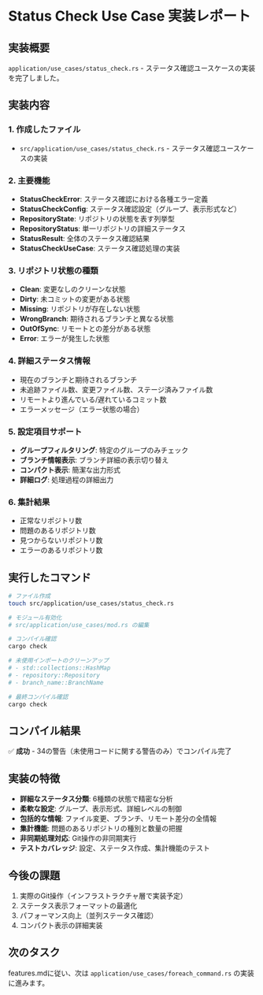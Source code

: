 # Status Check Use Case 実装レポート

## 実装概要
`application/use_cases/status_check.rs` - ステータス確認ユースケースの実装を完了しました。

## 実装内容

### 1. 作成したファイル
- `src/application/use_cases/status_check.rs` - ステータス確認ユースケースの実装

### 2. 主要機能
- **StatusCheckError**: ステータス確認における各種エラー定義
- **StatusCheckConfig**: ステータス確認設定（グループ、表示形式など）
- **RepositoryState**: リポジトリの状態を表す列挙型
- **RepositoryStatus**: 単一リポジトリの詳細ステータス
- **StatusResult**: 全体のステータス確認結果
- **StatusCheckUseCase**: ステータス確認処理の実装

### 3. リポジトリ状態の種類
- **Clean**: 変更なしのクリーンな状態
- **Dirty**: 未コミットの変更がある状態
- **Missing**: リポジトリが存在しない状態
- **WrongBranch**: 期待されるブランチと異なる状態
- **OutOfSync**: リモートとの差分がある状態
- **Error**: エラーが発生した状態

### 4. 詳細ステータス情報
- 現在のブランチと期待されるブランチ
- 未追跡ファイル数、変更ファイル数、ステージ済みファイル数
- リモートより進んでいる/遅れているコミット数
- エラーメッセージ（エラー状態の場合）

### 5. 設定項目サポート
- **グループフィルタリング**: 特定のグループのみチェック
- **ブランチ情報表示**: ブランチ詳細の表示切り替え
- **コンパクト表示**: 簡潔な出力形式
- **詳細ログ**: 処理過程の詳細出力

### 6. 集計結果
- 正常なリポジトリ数
- 問題のあるリポジトリ数
- 見つからないリポジトリ数
- エラーのあるリポジトリ数

## 実行したコマンド
```bash
# ファイル作成
touch src/application/use_cases/status_check.rs

# モジュール有効化
# src/application/use_cases/mod.rs の編集

# コンパイル確認
cargo check

# 未使用インポートのクリーンアップ
# - std::collections::HashMap
# - repository::Repository
# - branch_name::BranchName

# 最終コンパイル確認
cargo check
```

## コンパイル結果
✅ **成功** - 34の警告（未使用コードに関する警告のみ）でコンパイル完了

## 実装の特徴
- **詳細なステータス分類**: 6種類の状態で精密な分析
- **柔軟な設定**: グループ、表示形式、詳細レベルの制御
- **包括的な情報**: ファイル変更、ブランチ、リモート差分の全情報
- **集計機能**: 問題のあるリポジトリの種別と数量の把握
- **非同期処理対応**: Git操作の非同期実行
- **テストカバレッジ**: 設定、ステータス作成、集計機能のテスト

## 今後の課題
1. 実際のGit操作（インフラストラクチャ層で実装予定）
2. ステータス表示フォーマットの最適化
3. パフォーマンス向上（並列ステータス確認）
4. コンパクト表示の詳細実装

## 次のタスク
features.mdに従い、次は `application/use_cases/foreach_command.rs` の実装に進みます。